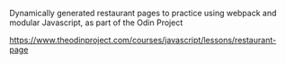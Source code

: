 Dynamically generated restaurant pages to practice using webpack and modular Javascript, as part of the Odin Project

https://www.theodinproject.com/courses/javascript/lessons/restaurant-page